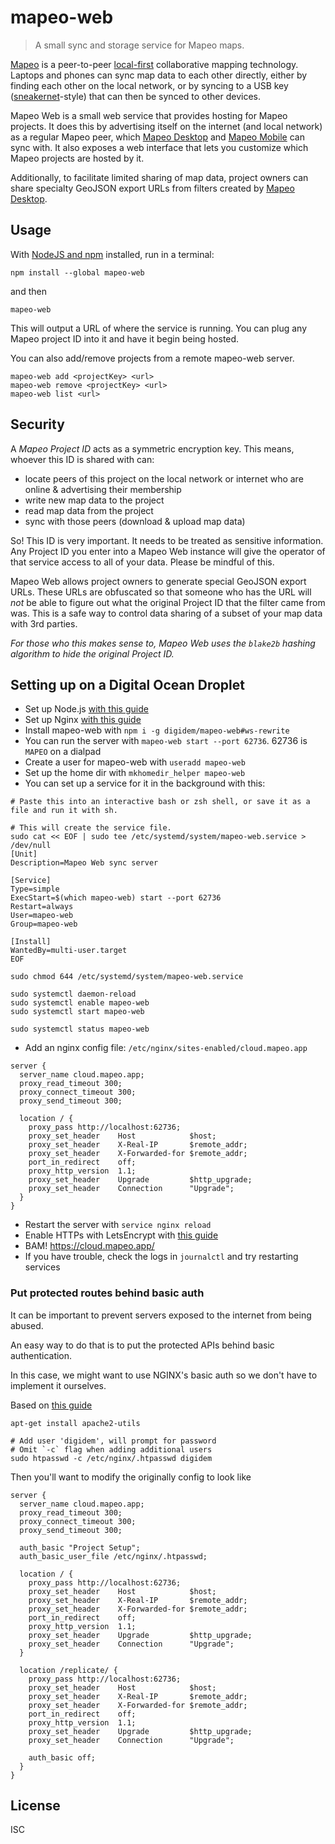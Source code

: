 # mapeo-web

> A small sync and storage service for Mapeo maps.

[Mapeo] is a peer-to-peer [local-first] collaborative mapping technology. Laptops and phones can sync map data to each other directly, either by finding each other on the local network, or by syncing to a USB key ([sneakernet]-style) that can then be synced to other devices.

Mapeo Web is a small web service that provides hosting for Mapeo projects. It does this by advertising itself on the internet (and local network) as a regular Mapeo peer, which [Mapeo Desktop] and [Mapeo Mobile] can sync with. It also exposes a web interface that lets you customize which Mapeo projects are hosted by it.

Additionally, to facilitate limited sharing of map data, project owners can share specialty GeoJSON export URLs from filters created by [Mapeo Desktop].

## Usage

With [NodeJS and npm] installed, run in a terminal:

```
npm install --global mapeo-web
```

and then

```
mapeo-web
```

This will output a URL of where the service is running. You can plug any Mapeo project ID into it and have it begin being hosted.

You can also add/remove projects from a remote mapeo-web server.

```
mapeo-web add <projectKey> <url>
mapeo-web remove <projectKey> <url>
mapeo-web list <url>
```

## Security

A *Mapeo Project ID* acts as a symmetric encryption key. This means, whoever this ID is shared with can:

- locate peers of this project on the local network or internet who are online & advertising their membership
- write new map data to the project
- read map data from the project
- sync with those peers (download & upload map data)

So! This ID is very important. It needs to be treated as sensitive information. Any Project ID you enter into a Mapeo Web instance will give the operator of that service access to all of your data. Please be mindful of this.

Mapeo Web allows project owners to generate special GeoJSON export URLs. These URLs are obfuscated so that someone who has the URL will *not* be able to figure out what the original Project ID that the filter came from was. This is a safe way to control data sharing of a subset of your map data with 3rd parties.

*For those who this makes sense to, Mapeo Web uses the `blake2b` hashing algorithm to hide the original Project ID.*

## Setting up on a Digital Ocean Droplet

- Set up Node.js [with this guide](https://www.digitalocean.com/community/tutorials/how-to-set-up-a-node-js-application-for-production-on-ubuntu-20-04)
- Set up Nginx [with this guide](https://www.digitalocean.com/community/tutorials/how-to-set-up-a-node-js-application-for-production-on-ubuntu-20-04)
- Install mapeo-web with `npm i -g digidem/mapeo-web#ws-rewrite`
- You can run the server with `mapeo-web start --port 62736`. 62736 is `MAPEO` on a dialpad
- Create a user for mapeo-web with `useradd mapeo-web`
- Set up the home dir with `mkhomedir_helper mapeo-web`
- You can set up a service for it in the background with this:

```
# Paste this into an interactive bash or zsh shell, or save it as a file and run it with sh.

# This will create the service file.
sudo cat << EOF | sudo tee /etc/systemd/system/mapeo-web.service > /dev/null
[Unit]
Description=Mapeo Web sync server

[Service]
Type=simple
ExecStart=$(which mapeo-web) start --port 62736
Restart=always
User=mapeo-web
Group=mapeo-web

[Install]
WantedBy=multi-user.target
EOF

sudo chmod 644 /etc/systemd/system/mapeo-web.service

sudo systemctl daemon-reload
sudo systemctl enable mapeo-web
sudo systemctl start mapeo-web

sudo systemctl status mapeo-web
```

- Add an nginx config file: `/etc/nginx/sites-enabled/cloud.mapeo.app`

```
server {
  server_name cloud.mapeo.app;
  proxy_read_timeout 300;
  proxy_connect_timeout 300;
  proxy_send_timeout 300;

  location / {
    proxy_pass http://localhost:62736;
    proxy_set_header    Host            $host;
    proxy_set_header    X-Real-IP       $remote_addr;
    proxy_set_header    X-Forwarded-for $remote_addr;
    port_in_redirect    off;
    proxy_http_version  1.1;
    proxy_set_header    Upgrade         $http_upgrade;
    proxy_set_header    Connection      "Upgrade";
  }
}
```

- Restart the server with `service nginx reload`
- Enable HTTPs with LetsEncrypt with [this guide](https://www.digitalocean.com/community/tutorials/how-to-secure-nginx-with-let-s-encrypt-on-ubuntu-20-04)
- BAM! https://cloud.mapeo.app/
- If you have trouble, check the logs in `journalctl` and try restarting services

### Put protected routes behind basic auth

It can be important to prevent servers exposed to the internet from being abused.

An easy way to do that is to put the protected APIs behind basic authentication.

In this case, we might want to use NGINX's basic auth so we don't have to implement it ourselves.

Based on [this guide](https://docs.nginx.com/nginx/admin-guide/security-controls/configuring-http-basic-authentication/)

```
apt-get install apache2-utils

# Add user 'digidem', will prompt for password
# Omit `-c` flag when adding additional users
sudo htpasswd -c /etc/nginx/.htpasswd digidem
```

Then you'll want to modify the originally config to look like

```
server {
  server_name cloud.mapeo.app;
  proxy_read_timeout 300;
  proxy_connect_timeout 300;
  proxy_send_timeout 300;

  auth_basic "Project Setup";
  auth_basic_user_file /etc/nginx/.htpasswd;

  location / {
    proxy_pass http://localhost:62736;
    proxy_set_header    Host            $host;
    proxy_set_header    X-Real-IP       $remote_addr;
    proxy_set_header    X-Forwarded-for $remote_addr;
    port_in_redirect    off;
    proxy_http_version  1.1;
    proxy_set_header    Upgrade         $http_upgrade;
    proxy_set_header    Connection      "Upgrade";
  }

  location /replicate/ {
    proxy_pass http://localhost:62736;
    proxy_set_header    Host            $host;
    proxy_set_header    X-Real-IP       $remote_addr;
    proxy_set_header    X-Forwarded-for $remote_addr;
    port_in_redirect    off;
    proxy_http_version  1.1;
    proxy_set_header    Upgrade         $http_upgrade;
    proxy_set_header    Connection      "Upgrade";

    auth_basic off;
  }
}
```

## License

ISC

[Mapeo]: https://mapeo.world
[local-first]: https://www.inkandswitch.com/local-first.html
[sneakernet]: https://en.wikipedia.org/wiki/Sneakernet
[Mapeo Desktop]: https://github.com/digidem/mapeo-desktop
[Mapeo Mobile]: https://github.com/digidem/mapeo-mobile
[NodeJS and npm]: https://nodejs.org
